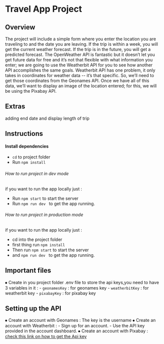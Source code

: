 # Travel App Project


## Overview
The project will include a simple form where you enter the location you are traveling to and the date you are leaving. If the trip is within a week, you will get the current weather forecast. If the trip is in the future, you will get a predicted forecast. The OpenWeather API is fantastic but it doesn’t let you get future data for free and it’s not that flexible with what information you enter; we are going to use the Weatherbit API for you to see how another API accomplishes the same goals. Weatherbit API has one problem, it only takes in coordinates for weather data -- it’s that specific. So, we’ll need to get those coordinates from the Geonames API. Once we have all of this data, we’ll want to display an image of the location entered; for this, we will be using the Pixabay API.

## Extras
adding end date and display length of trip

## Instructions

#### Install dependencies
 - `cd` to project folder
 - Run ` npm install `

###### How to run project in dev mode
if you want to run the app locally just :
 - Run `npm start` to start the server 
 - Run  `npm run dev ` to get the app running.
 
###### How to run project in production mode
if you want to run the app locally just :
 - cd into the project folder
 - first thing  run `npm install `
 - Then run `npm start` to start the server 
 - and  `npm run dev ` to get the app running.


## Important files
⦁	Create in you project folder .env file to store the api keys,you need to have 3 variables in it :
    - `geonamesKey` : for geonames key
    - `weatherbitKey` : for weatherbit key
    - `pixabayKey` : for pixabay key
## Setting up the API
⦁	Create an account with Geonames : The key is the username
⦁	Create an account with Weatherbit : 
    - Sign up for an account.
    - Use the API key provided in the account dashboard.
⦁	Create an account with Pixabay : [check this link on how to get the Api key](https://support.explaindio.com/support/solutions/articles/13000053848-how-to-add-pixabay-key-)
